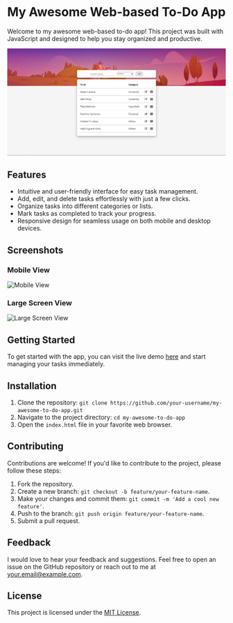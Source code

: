 # My Awesome Web-based To-Do App

Welcome to my awesome web-based to-do app! This project was built with JavaScript and designed to help you stay organized and productive.

![App Preview](img/Capture.JPG)

## Features

- Intuitive and user-friendly interface for easy task management.
- Add, edit, and delete tasks effortlessly with just a few clicks.
- Organize tasks into different categories or lists.
- Mark tasks as completed to track your progress.
- Responsive design for seamless usage on both mobile and desktop devices.

## Screenshots

### Mobile View

![Mobile View](images/mobile_view.jpg)

### Large Screen View

![Large Screen View](images/large_screen_view.jpg)

## Getting Started

To get started with the app, you can visit the live demo [here](https://www.example.com/my-awesome-to-do-app) and start managing your tasks immediately.

## Installation

1. Clone the repository: `git clone https://github.com/your-username/my-awesome-to-do-app.git`
2. Navigate to the project directory: `cd my-awesome-to-do-app`
3. Open the `index.html` file in your favorite web browser.

## Contributing

Contributions are welcome! If you'd like to contribute to the project, please follow these steps:

1. Fork the repository.
2. Create a new branch: `git checkout -b feature/your-feature-name`.
3. Make your changes and commit them: `git commit -m 'Add a cool new feature'`.
4. Push to the branch: `git push origin feature/your-feature-name`.
5. Submit a pull request.

## Feedback

I would love to hear your feedback and suggestions. Feel free to open an issue on the GitHub repository or reach out to me at your.email@example.com.

## License

This project is licensed under the [MIT License](LICENSE).
